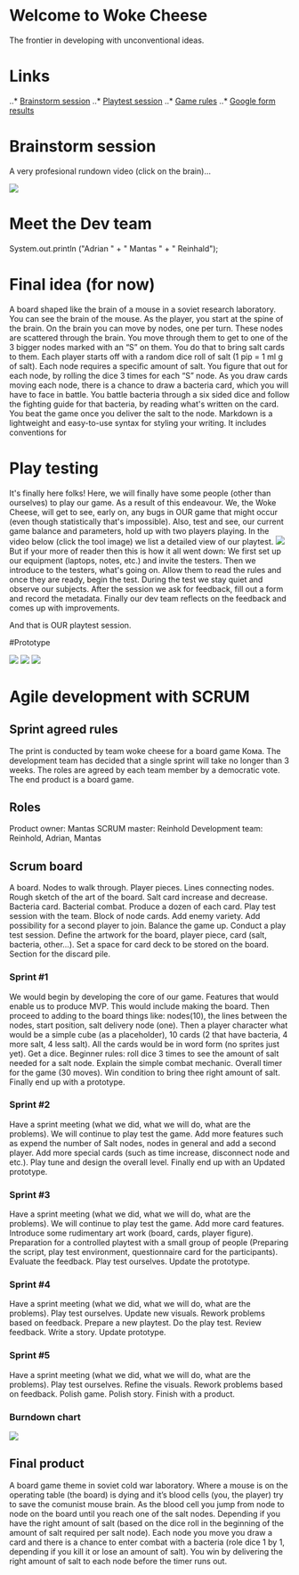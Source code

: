 # Welcome to Woke Cheese

The frontier in developing with unconventional ideas.

# Links

..* [Brainstorm session](https://docs.google.com/document/d/1v_YqhuL_JigFlTvqzTrozEMlxsVkovGHr2SOD8H0SxA/edit?usp=sharing)
..* [Playtest session](https://docs.google.com/document/d/1v_YqhuL_JigFlTvqzTrozEMlxsVkovGHr2SOD8H0SxA/edit?usp=sharing)
..* [Game rules](https://docs.google.com/document/d/1h2HSlbT01QEUg0l2XOpRhuNhdml_wu0pCVPpTSUgkls/edit?usp=sharing)
..* [Google form results](https://docs.google.com/forms/d/e/1FAIpQLSc-nc60IMnQv_l1Q0nfKf76z2vP1R8Q0bBNfrAEeiBgZNy-BA/viewform)

# Brainstorm session

A very profesional rundown video (click on the brain)...

[![](https://i.imgur.com/0tJhXQk.jpeg)](https://www.youtube.com/watch?v=Sm_Ofe0qc5M)

# Meet the Dev team
System.out.println ("Adrian " + " Mantas " + " Reinhald");

# Final idea (for now)

A board shaped like the brain of a mouse in a soviet research laboratory. You can see the brain of the mouse. As the player, you start at the spine of the brain. On the brain you can move by nodes, one per turn. These nodes are scattered through the brain. You move through them to get to one of the 3 bigger nodes marked with an “S” on them. You do that to bring salt cards to them. Each player starts off with a random dice roll of salt (1 pip = 1 ml g of salt). Each node requires a specific amount of salt. You figure that out for each node, by rolling the dice 3 times for each “S” node. As you draw cards moving each node, there is a chance to draw a bacteria card, which you will have to face in battle. You battle bacteria through a six sided dice and follow the fighting guide for that bacteria, by reading what's written on the card. You beat the game once you deliver the salt to the node.
Markdown is a lightweight and easy-to-use syntax for styling your writing. It includes conventions for

# Play testing
It's finally here folks! Here, we will finally have some people (other than ourselves) to play our game. As a result of this endeavour. We, the Woke Cheese, will get to see, early on, any bugs in OUR game that might occur (even though statistically that's impossible). Also, test and see, our current game balance and parameters, hold up with two players playing. In the video below (click the tool image) we list a detailed view of our playtest. 
[![](https://imgur.com/cuRS9dO.jpeg)](https://www.youtube.com/watch?v=g7EVKD4HF4U&feature=youtu.be)
But if your more of reader then this is how it all went down:
We first set up our equipment (laptops, notes, etc.) and invite the testers.
Then we introduce to the testers, what's going on. Allow them to read the rules and once they are ready, begin the test.
During the test we stay quiet and observe our subjects.
After the session we ask for feedback, fill out a form and record the metadata.
Finally our dev team reflects on the feedback and comes up with improvements.

And that is OUR playtest session.

#Prototype

![](https://imgur.com/OdysQMv.jpeg)
![](https://imgur.com/fcd0Ck6.jpeg)
![](https://imgur.com/fVgSQx8.jpeg)

# Agile development with SCRUM

## Sprint agreed rules
The print is conducted by team woke cheese for a board game Кома. The development team has decided that a single sprint will take no longer than 3 weeks. The roles are agreed by each team member by a democratic vote. The end product is a board game.

## Roles
Product owner: Mantas
SCRUM master: Reinhold
Development team: Reinhold, Adrian, Mantas

## Scrum board
A board. Nodes to walk through. Player pieces. Lines connecting nodes. Rough sketch of the art of the board. Salt card increase and decrease. Bacteria card. Bacterial combat. Produce a dozen of each card. Play test session with the team. Block of node cards. Add enemy variety. Add possibility for a second player to join. Balance the game up. Conduct a play test session. Define the artwork for the board, player piece, card (salt, bacteria, other…). Set a space for card deck to be stored on the board. Section for the discard pile. 

### Sprint #1
We would begin by developing the core of our game. Features that would enable us to produce MVP. This would include making the board. Then proceed to adding to the board things like: nodes(10), the lines between the nodes, start position, salt delivery node (one). Then a player character what would be a simple cube (as a placeholder), 10 cards (2 that have bacteria, 4 more salt, 4 less salt). All the cards would be in word form (no sprites just yet). Get a dice. Beginner rules: roll dice 3 times to see the amount of salt needed for a salt node. Explain the simple combat mechanic. Overall timer for the game (30 moves). Win condition to bring thee right amount of salt. Finally end up with a prototype.

### Sprint #2
Have a sprint meeting (what we did, what we will do, what are the problems). We will continue to play test the game. Add more features such as expend the number of Salt nodes, nodes in general and add a second player. Add more special cards (such as time increase, disconnect node and etc.). Play tune and design the overall level. Finally end up with an Updated prototype.

### Sprint #3
Have a sprint meeting (what we did, what we will do, what are the problems). We will continue to play test the game. Add more card features. Introduce some rudimentary art work (board, cards, player figure). Preparation for a controlled playtest with a small group of people (Preparing the script, play test environment, questionnaire card for the participants). Evaluate the feedback. Play test ourselves. Update the prototype.

### Sprint #4
Have a sprint meeting (what we did, what we will do, what are the problems). Play test ourselves. Update new visuals. Rework problems based on feedback. Prepare a new playtest. Do the play test. Review feedback. Write a story. Update prototype.

### Sprint #5
Have a sprint meeting (what we did, what we will do, what are the problems). Play test ourselves. Refine the visuals. Rework problems based on feedback. Polish game. Polish story. Finish with a product.

### Burndown chart

![](https://imgur.com/tm6z45p.jpeg)

## Final product
A board game theme in soviet cold war laboratory. Where a mouse is on the operating table (the board) is dying and it’s blood cells (you, the player) try to save the comunist mouse brain. As the blood cell you jump from node to node on the board until you reach one of the salt nodes. Depending if you have the right amount of salt (based on the dice roll in the beginning of the amount of salt required per  salt node). Each node you move you draw a card and there is a chance to enter combat with a bacteria (role dice 1 by 1, depending if you kill it or lose an amount of salt). You win by delivering the right amount of salt to each node before the timer runs out.
